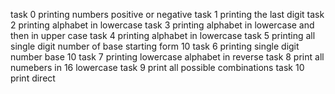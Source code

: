 task 0 printing numbers positive or negative
task 1 printing the last digit
task 2 printing alphabet in lowercase
task 3 printing alphabet in lowercase and then in upper case
task 4 printing alphabet in lowercase
task 5 printing all single digit number of base starting form 10
task 6 printing single digit number base 10
task 7 printing lowercase alphabet in reverse
task 8 print all numebers in 16 lowercase
task 9 print all possible combinations
task 10 print direct
